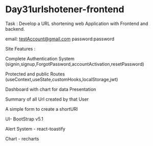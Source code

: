 # Day31urlshotener-frontend

Task : Develop a URL shortening web Application with Frontend and backend.

email: testAccount@gmail.com
password:password

Site Features :

Complete Authentication System (signin,signup,ForgotPassword,accountActivation,resetPassword)

Protected and public Routes (useContext,useState,customHooks,localStorage,jwt)

Dashboard with chart for data Presentation

Summary of all Url created by that User

A simple form to create a shortURl

UI- BootStrap v5.1

Alert System - react-toastify

Chart - recharts
